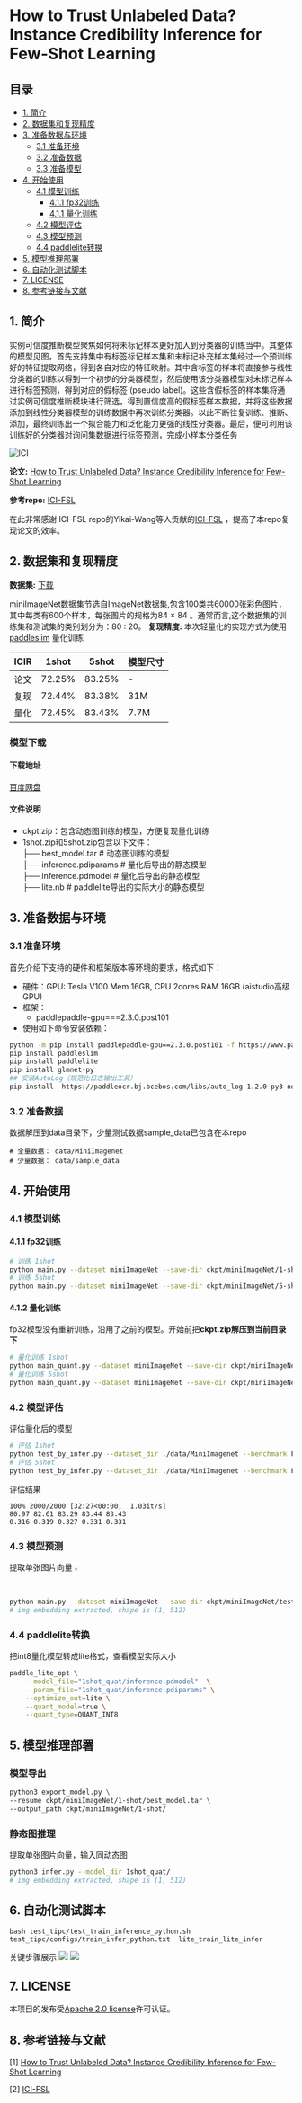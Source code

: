# How to Trust Unlabeled Data? Instance Credibility Inference for Few-Shot Learning

## 目录

- [1. 简介]()
- [2. 数据集和复现精度]()
- [3. 准备数据与环境]()
    - [3.1 准备环境]()
    - [3.2 准备数据]()
    - [3.3 准备模型]()
- [4. 开始使用]()
    - [4.1 模型训练]()
      - [4.1.1 fp32训练]()
      - [4.1.1 量化训练]()
    - [4.2 模型评估]()
    - [4.3 模型预测]()
    - [4.4 paddlelite转换]()
- [5. 模型推理部署]()
- [6. 自动化测试脚本]()
- [7. LICENSE]()
- [8. 参考链接与文献]()

## 1. 简介

​	   实例可信度推断模型聚焦如何将未标记样本更好加入到分类器的训练当中。其整体的模型见图，首先支持集中有标签标记样本集和未标记补充样本集经过一个预训练好的特征提取网络，得到各自对应的特征映射。其中含标签的样本将直接参与线性分类器的训练以得到一个初步的分类器模型，然后使用该分类器模型对未标记样本进行标签预测，得到对应的假标签 (pseudo label)。这些含假标签的样本集将通过实例可信度推断模块进行筛选，得到置信度高的假标签样本数据，并将这些数据添加到线性分类器模型的训练数据中再次训练分类器。以此不断往复训练、推断、添加，最终训练出一个拟合能力和泛化能力更强的线性分类器。最后，便可利用该训练好的分类器对询问集数据进行标签预测，完成小样本分类任务


![ICI](./images/img.png)


**论文:** [How to Trust Unlabeled Data? Instance Credibility Inference for Few-Shot Learning](https://arxiv.org/pdf/2007.08461.pdf)

**参考repo:** [ICI-FSL](https://github.com/Yikai-Wang/ICI-FSL/tree/master/V2-TPAMI)

在此非常感谢 ICI-FSL repo的Yikai-Wang等人贡献的[ICI-FSL](https://github.com/Yikai-Wang/ICI-FSL/tree/master/V2-TPAMI) ，提高了本repo复现论文的效率。



## 2. 数据集和复现精度
**数据集:** [下载](https://pan.baidu.com/s/1FPeqtzYBYHPu8ZhXpwKu_A?pwd=utv6)

miniImageNet数据集节选自ImageNet数据集,包含100类共60000张彩色图片，其中每类有600个样本，每张图片的规格为84 × 84 。通常而言,这个数据集的训练集和测试集的类别划分为：80 : 20。
**复现精度:**
本次轻量化的实现方式为使用[paddleslim](https://github.com/PaddlePaddle/PaddleSlim) 量化训练

| ICIR | 1shot  | 5shot  | 模型尺寸 |
|------|--------|--------|------|
| 论文   | 72.25% | 83.25% | -    |
| 复现   | 72.44% | 83.38% | 31M  |
| 量化   | 72.45% | 83.43% | 7.7M |

### 模型下载
#### 下载地址
[百度网盘](https://pan.baidu.com/s/1FPeqtzYBYHPu8ZhXpwKu_A?pwd=utv6)
#### 文件说明
- ckpt.zip：包含动态图训练的模型，方便复现量化训练  
- 1shot.zip和5shot.zip包含以下文件：  
├── best_model.tar # 动态图训练的模型  
├── inference.pdiparams # 量化后导出的静态模型  
├── inference.pdmodel # 量化后导出的静态模型  
├── lite.nb # paddlelite导出的实际大小的静态模型  


## 3. 准备数据与环境


### 3.1 准备环境

首先介绍下支持的硬件和框架版本等环境的要求，格式如下：

- 硬件：GPU: Tesla V100 Mem 16GB, CPU 2cores RAM 16GB (aistudio高级GPU)
- 框架：
  - paddlepaddle-gpu===2.3.0.post101
- 使用如下命令安装依赖：

```bash
python -m pip install paddlepaddle-gpu==2.3.0.post101 -f https://www.paddlepaddle.org.cn/whl/linux/mkl/avx/stable.htmlpip install paddleslim
pip install paddleslim
pip install paddlelite
pip install glmnet-py
## 安装AutoLog（规范化日志输出工具）
pip install  https://paddleocr.bj.bcebos.com/libs/auto_log-1.2.0-py3-none-any.whl
```

### 3.2 准备数据

数据解压到data目录下，少量测试数据sample_data已包含在本repo

```
# 全量数据： data/MiniImagenet
# 少量数据： data/sample_data
```

## 4. 开始使用

### 4.1 模型训练
#### 4.1.1 fp32训练
```bash
# 训练 1shot
python main.py --dataset miniImageNet --save-dir ckpt/miniImageNet/1-shot -g 0 --nKnovel 5 --nExemplars 1 --phase val --mode train
# 训练 5shot
python main.py --dataset miniImageNet --save-dir ckpt/miniImageNet/5-shot -g 0 --nKnovel 5 --nExemplars 5 --phase val --mode train
```

#### 4.1.2 量化训练
fp32模型没有重新训练，沿用了之前的模型。开始前把**ckpt.zip解压到当前目录下**
```bash
# 量化训练 1shot 
python main_quant.py --dataset miniImageNet --save-dir ckpt/miniImageNet/1-shot -g 0 --nKnovel 5 --nExemplars 1 --phase val --mode train --resume ckpt/miniImageNet/1-shot/best_model.tar --max-epoch 1 --model_dir 1shot_quat/inference
# 量化训练 5shot
python main_quant.py --dataset miniImageNet --save-dir ckpt/miniImageNet/5-shot -g 0 --nKnovel 5 --nExemplars 5 --phase val --mode train --resume ckpt/miniImageNet/5-shot/best_model.tar --max-epoch 1 --model_dir 5shot_quat/inference
```

### 4.2 模型评估
评估量化后的模型
```bash
# 评估 1shot
python test_by_infer.py --dataset_dir ./data/MiniImagenet --benchmark False --model_dir 1shot_quat --nKnovel 5 --nExemplars 1 --phase test --mode test
# 评估 5shot 
python test_by_infer.py --dataset_dir ./data/MiniImagenet --benchmark False --model_dir 5shot_quat --nKnovel 5 --nExemplars 5 --phase test --mode test
```
评估结果
```
100% 2000/2000 [32:27<00:00,  1.03it/s] 
80.97 82.61 83.29 83.44 83.43
0.316 0.319 0.327 0.331 0.331
```

### 4.3 模型预测
提取单张图片向量
<img src="./images/cat.jpg" width="10%" height="1%" />
```bash
python main.py --dataset miniImageNet --save-dir ckpt/miniImageNet/test  --mode predict --resume ckpt/miniImageNet/1-shot/best_model.tar
# img embedding extracted, shape is (1, 512)
```
### 4.4 paddlelite转换
把int8量化模型转成lite格式，查看模型实际大小
```bash
paddle_lite_opt \
    --model_file="1shot_quat/inference.pdmodel"  \
    --param_file="1shot_quat/inference.pdiparams" \
    --optimize_out=lite \
    --quant_model=true \
    --quant_type=QUANT_INT8
```

## 5. 模型推理部署
###  模型导出
```bash
python3 export_model.py \
--resume ckpt/miniImageNet/1-shot/best_model.tar \
--output_path ckpt/miniImageNet/1-shot/
```
### 静态图推理
提取单张图片向量，输入同动态图
```bash
python3 infer.py --model_dir 1shot_quat/
# img embedding extracted, shape is (1, 512)
```


## 6. 自动化测试脚本

```shell
bash test_tipc/test_train_inference_python.sh test_tipc/configs/train_infer_python.txt  lite_train_lite_infer
```
关键步骤展示
![](./images/tipc1.png)
![](./images/tipc2.png)
## 7. LICENSE

本项目的发布受[Apache 2.0 license](./LICENSE)许可认证。

## 8. 参考链接与文献

[1] [How to Trust Unlabeled Data? Instance Credibility Inference for Few-Shot Learning](https://arxiv.org/pdf/2007.08461.pdf)

[2] [ICI-FSL](https://github.com/Yikai-Wang/ICI-FSL/tree/master/V2-TPAMI)


